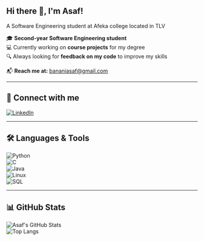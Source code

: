   ## Hi there 👋, I'm Asaf!
A Software Engineering student at Afeka college located in TLV

🎓 **Second-year Software Engineering student**  
💻 Currently working on **course projects** for my degree  
🔍 Always looking for **feedback on my code** to improve my skills  

📬 **Reach me at:** [bananiasaf@gmail.com](mailto:bananiasaf@gmail.com)  

---

## 🔗 Connect with me  
[![LinkedIn](https://img.shields.io/badge/LinkedIn-Profile-blue?logo=linkedin)](https://www.linkedin.com/in/asaf-banani-9387b022a/)

---

## 🛠 Languages & Tools  
![Python](https://img.shields.io/badge/Python-3776AB?style=for-the-badge&logo=python&logoColor=white)  
![C](https://img.shields.io/badge/C-00599C?style=for-the-badge&logo=c&logoColor=white)  
![Java](https://img.shields.io/badge/Java-007396?style=for-the-badge&logo=java&logoColor=white)  
![Linux](https://img.shields.io/badge/Linux-FCC624?style=for-the-badge&logo=linux&logoColor=black)  
![SQL](https://img.shields.io/badge/SQL-4479A1?style=for-the-badge&logo=mysql&logoColor=white)  

---

## 📊 GitHub Stats  
![Asaf's GitHub Stats](https://github-readme-stats.vercel.app/api?username=asafbanani&show_icons=true&theme=dark)  
![Top Langs](https://github-readme-stats.vercel.app/api/top-langs/?username=asafbanani&layout=compact&theme=dark)  
<!--
**asafbanani/asafbanani** is a ✨ _special_ ✨ repository because its `README.md` (this file) appears on your GitHub profile.

